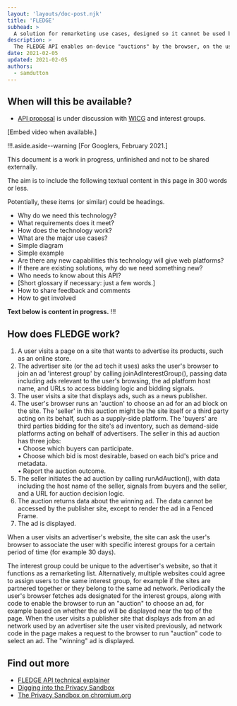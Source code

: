 ```yaml
---
layout: 'layouts/doc-post.njk'
title: 'FLEDGE'
subhead: >
  A solution for remarketing use cases, designed so it cannot be used by third parties to track user browsing behaviour.
description: >
  The FLEDGE API enables on-device "auctions" by the browser, on the user's device, to choose relevant ads, based on websites the user has previously visited. The API enables remarketing use cases, but is designed so it cannot be used by third parties to track user browsing behaviour.
date: 2021-02-05
updated: 2021-02-05
authors:
  - samdutton
---
```


## When will this be available?

* [API proposal](https://github.com/WICG/turtledove/blob/master/FLEDGE.md) is under discussion with [WICG](https://www.w3.org/community/wicg/) and interest groups.

[Embed video when available.]


!!!.aside.aside--warning
[For Googlers, February 2021.]

This document is a work in progress, unfinished and not to be shared externally.

The aim is to include the following textual content in this page in 300 words or less. 

Potentially, these items (or similar) could be headings.

* Why do we need this technology? 
* What requirements does it meet?
* How does the technology work?
* What are the major use cases?
* Simple diagram
* Simple example
* Are there any new capabilities this technology will give web platforms?
* If there are existing solutions, why do we need something new? 
* Who needs to know about this API?
* [Short glossary if necessary: just a few words.]
* How to share feedback and comments
* How to get involved

**Text below is content in progress.**
!!!

## How does FLEDGE work?
1. A user visits a page on a site that wants to advertise its products, such as an online store.
1. The advertiser site (or the ad tech it uses) asks the user's browser to join an ad 'interest group' by calling joinAdInterestGroup(), passing data including ads relevant to the user's browsing, the ad platform host name, and URLs to access bidding logic and bidding signals.
1. The user visits a site that displays ads, such as a news publisher.
1. The user's browser runs an 'auction' to choose an ad for an ad block on the site. The 'seller' in this auction might be the site itself or a third party acting on its behalf, such as a supply-side platform. The 'buyers' are third parties bidding for the site's ad inventory, such as demand-side platforms acting on behalf of advertisers. The seller in this ad auction has three jobs:<br>
• Choose which buyers can participate.<br>
• Choose which bid is most desirable, based on each bid's price and metadata.<br>
• Report the auction outcome.<br>
1. The seller initiates the ad auction by calling runAdAuction(), with data including the host name of the seller, signals from buyers and the seller, and a URL for auction decision logic.
1. The auction returns data about the winning ad. The data cannot be accessed by the publisher site, except to render the ad in a Fenced Frame.
1. The ad is displayed.

When a user visits an advertiser's website, the site can ask the user's browser to associate the user with specific interest groups for a certain period of time (for example 30 days).

The interest group could be unique to the advertiser's website, so that it functions as a remarketing list.  Alternatively, multiple websites could agree to assign users to the same interest group, for example if the sites are partnered together or they belong to the same ad network.
Periodically the user's browser fetches ads designated for the interest groups, along with code to enable the browser to run an "auction" to choose an ad, for example based on whether the ad will be displayed near the top of the page.
When the user visits a publisher site that displays ads from an ad network used by an advertiser site the user visited previously, ad network code in the page makes a request to the browser to run "auction" code to select an ad. The "winning" ad is displayed.


## Find out more

* [FLEDGE API technical explainer](https://github.com/WICG/turtledove/blob/master/FLEDGE.md)
* [Digging into the Privacy Sandbox](web.dev/digging-into-the-privacy-sandbox)
* [The Privacy Sandbox on chromium.org](chromium.org/Home/chromium-privacy/privacy-sandbox)
